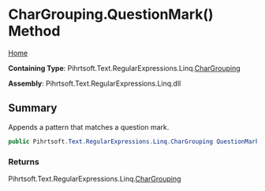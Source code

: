 # CharGrouping\.QuestionMark\(\) Method

[Home](../../../../../../README.md)

**Containing Type**: Pihrtsoft\.Text\.RegularExpressions\.Linq\.[CharGrouping](../README.md)

**Assembly**: Pihrtsoft\.Text\.RegularExpressions\.Linq\.dll

## Summary

Appends a pattern that matches a question mark\.

```csharp
public Pihrtsoft.Text.RegularExpressions.Linq.CharGrouping QuestionMark()
```

### Returns

Pihrtsoft\.Text\.RegularExpressions\.Linq\.[CharGrouping](../README.md)

